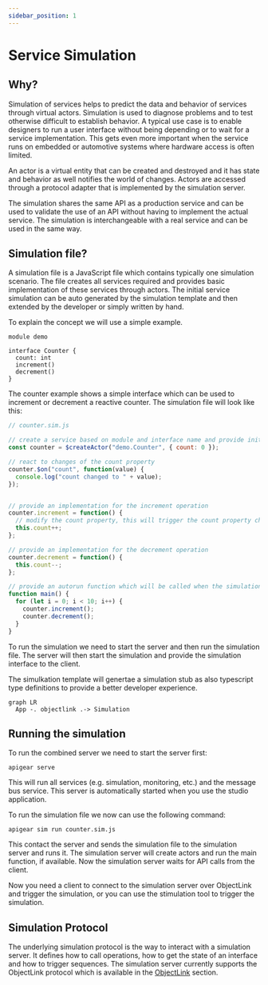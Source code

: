 ```yaml
---
sidebar_position: 1
---
```


# Service Simulation

## Why?

Simulation of services helps to predict the data and behavior of services through virtual actors. Simulation is used to diagnose problems and to test otherwise difficult to establish behavior. A typical use case is to enable designers to run a user interface without being depending or to wait for a service implementation. This gets even more important when the service runs on embedded or automotive systems where hardware access is often limited.

An actor is a virtual entity that can be created and destroyed and it has state and behavior as well notifies the world of changes. Actors are accessed through a protocol adapter that is implemented by the simulation server.

The simulation shares the same API as a production service and can be used to validate the use of an API without having to implement the actual service. The simulation is interchangeable with a real service and can be used in the same way.

## Simulation file?

A simulation file is a JavaScript file which contains typically one simulation scenario. The file creates all services required and provides basic implementation of these services through actors. The initial service simulation can be auto generated by the simulation template and then extended by the developer or simply written by hand.

To explain the concept we will use a simple example.

```
module demo

interface Counter {
  count: int
  increment()
  decrement()
}
```

The counter example shows a simple interface which can be used to increment or decrement a reactive counter. The simulation file will look like this:


```javascript
// counter.sim.js

// create a service based on module and interface name and provide initial properties
const counter = $createActor("demo.Counter", { count: 0 });

// react to changes of the count property
counter.$on("count", function(value) {
  console.log("count changed to " + value);
});


// provide an implementation for the increment operation
counter.increment = function() {
  // modify the count property, this will trigger the count property change event
  this.count++;
};

// provide an implementation for the decrement operation
counter.decrement = function() {
  this.count--;
};

// provide an autorun function which will be called when the simulation is started
function main() {
  for (let i = 0; i < 10; i++) {
    counter.increment();
    counter.decrement();
  }
}
```

To run the simulation we need to start the server and then run the simulation file. The server will then start the simulation and provide the simulation interface to the client.

The simulkation template will genertae a simulation stub as also typescript type definitions to provide a better developer experience.

```mermaid
graph LR
  App -. objectlink .-> Simulation
```


## Running the simulation

To run the combined server we need to start the server first:

```
apigear serve
```

This will run all services (e.g. simulation, monitoring, etc.) and the message bus service. This server is automatically started when you use the studio application.

To run the simulation file we now can use the following command: 

```
apigear sim run counter.sim.js
```

This contact the server and sends the simulation file to the simulation server and runs it. The simulation server will create actors and run the main function, if available. Now the simulation server waits for API calls from the client.

Now you need a client to connect to the simulation server over ObjectLink and trigger the simulation, or you can use the stimulation tool to trigger the simulation.


## Simulation Protocol

The underlying simulation protocol is the way to interact with a simulation server. It defines how to call operations, how to get the state of an interface and how to trigger sequences. The simulation server currently supports the ObjectLink protocol which is available in the [ObjectLink](/docs/advanced/protocols/objectlink/intro) section.

